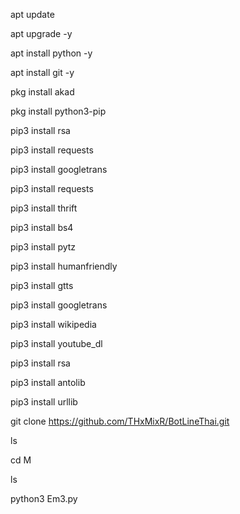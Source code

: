 apt update

apt upgrade -y

apt install python -y

apt install git -y

pkg install akad

pkg install python3-pip

pip3 install rsa

pip3 install requests

pip3 install googletrans

pip3 install requests 

pip3 install thrift

pip3 install bs4

pip3 install pytz

pip3 install humanfriendly

pip3 install gtts

pip3 install googletrans

pip3 install wikipedia

pip3 install youtube_dl

pip3 install rsa

pip3 install antolib

pip3 install urllib

git clone https://github.com/THxMixR/BotLineThai.git

ls

cd M

ls

python3 Em3.py
